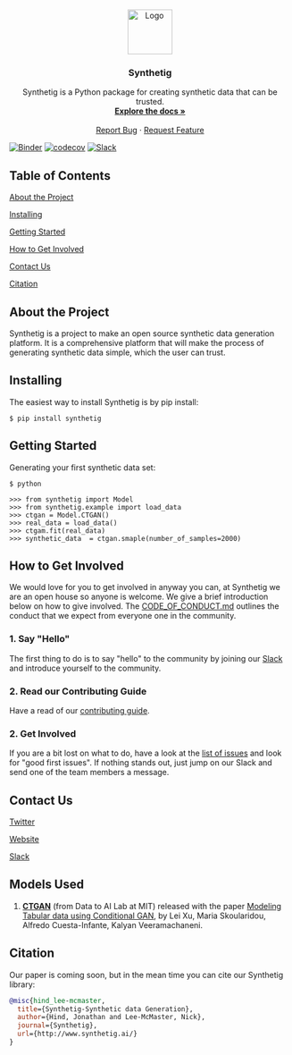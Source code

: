 <!-- PROJECT LOGO -->
<br />
<p align="center">

  <a href="https://github.com/synthetig/synthetig">
    <img src="logo.png" alt="Logo" width="80" height="80">
  </a>

  <h3 align="center">Synthetig</h3>
  <p align="center">   
        Synthetig is a Python package for creating synthetic data that can be trusted.
    <br />
    <a href="https://github.com/synthetig/synthetig/docs"><strong>Explore the docs »</strong></a>
    <br />
    <br />
    <a href="https://github.com/synthetig/synthetig/issues">Report Bug</a>
    ·
    <a href="https://github.com/synthetig/synthetig/issues">Request Feature</a>
  </p>

[![Binder](https://mybinder.org/badge_logo.svg)](https://mybinder.org/v2/gh/synthetig/synthetig/master)
[![codecov](https://codecov.io/gh/synthetig/synthetig/branch/main/graph/badge.svg?token=LYTPZ5TJ0S)](https://codecov.io/gh/synthetig/synthetig)
[![Slack](https://img.shields.io/badge/Slack-Join%20now!-000b18?logo=slack)](https://join.slack.com/t/synthetig-community/shared_invite/zt-i61qylly-aCNn19RnTCqy1aDnG6lAJA)


## Table of Contents

[About the Project](#About-the-Project)

[Installing](#Installing)

[Getting Started](#Getting-Started)

[How to Get Involved](#How-to-Get-Involved)

[Contact Us](#Contact-Us)

[Citation](#Citation)


## About the Project

Synthetig is a project to make an open source synthetic data generation platform. 
It is a comprehensive platform that will make the process of generating synthetic data simple, which the user can trust.

## Installing

The easiest way to install Synthetig is by pip install:

```
$ pip install synthetig
```

## Getting Started

Generating your first synthetic data set:

```
$ python
```

```
>>> from synthetig import Model 
>>> from synthetig.example import load_data
>>> ctgan = Model.CTGAN()
>>> real_data = load_data()
>>> ctgam.fit(real_data)
>>> synthetic_data  = ctgan.smaple(number_of_samples=2000)

```
## How to Get Involved  

We would love for you to get involved in anyway you can, at Synthetig we are an open house so anyone is welcome.
We give a brief introduction below on how to give involved.
The [CODE_OF_CONDUCT.md](/CODE_OF_CONDUCT.md) outlines the conduct that we expect from everyone one in the community.


### 1. Say "Hello"
The first thing to do is to say "hello" to the community by joining our [Slack](https://join.slack.com/t/synthetig-community/shared_invite/zt-i61qylly-aCNn19RnTCqy1aDnG6lAJA)
and introduce yourself to the community.

### 2. Read our Contributing Guide 

Have a read of our [contributing guide](/CONTRIBUTING.md). 


### 2. Get Involved 
If you are a bit lost on what to do, have a look at the [list of issues](https://github.com/synthetig/synthetig/issues)
and look for "good first issues". If nothing stands out, just jump on our Slack and send one of the team members a message. 


## Contact Us

[Twitter](https://twitter.com/synthetig)

[Website](https://www.synthetig.ai)

[Slack](https://join.slack.com/t/synthetig-community/shared_invite/zt-i61qylly-aCNn19RnTCqy1aDnG6lAJA)


## Models Used
1. **[CTGAN](https://github.com/sdv-dev/CTGAN/)** (from Data to AI Lab at MIT) released with the paper [Modeling Tabular data using Conditional GAN](https://arxiv.org/abs/1909.11942), by Lei Xu, Maria Skoularidou, Alfredo Cuesta-Infante, Kalyan Veeramachaneni.

## Citation 

Our paper is coming soon, but in the mean time you can cite our Synthetig library:
```bibtex
@misc{hind_lee-mcmaster,
  title={Synthetig-Synthetic data Generation},
  author={Hind, Jonathan and Lee-McMaster, Nick},
  journal={Synthetig},
  url={http://www.synthetig.ai/}
}
```
